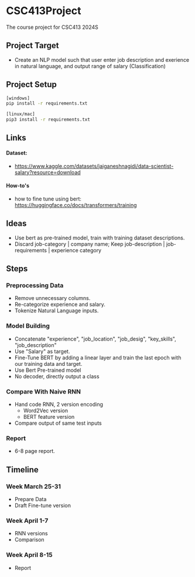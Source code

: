 # CSC413Project

The course project for CSC413 2024S

## Project Target

- Create an NLP model such that user enter job description and exerience in
  natural language, and output range of salary (Classification)

## Project Setup
```bash
[windows]
pip install -r requirements.txt

[linux/mac]
pip3 install -r requirements.txt
```

## Links

#### Dataset:

- https://www.kaggle.com/datasets/jaiganeshnagidi/data-scientist-salary?resource=download

#### How-to's

- how to fine tune using bert:
  https://huggingface.co/docs/transformers/training

## Ideas

- Use bert as pre-trained model, train with training dataset descriptions.
- Discard job-category | company name; Keep job-description | job-requirements
  | experience category

## Steps

### Preprocessing Data

- Remove unnecessary columns.
- Re-categorize experience and salary.
- Tokenize Natural Language inputs.

### Model Building

- Concatenate "experience", "job_location", "job_desig", "key_skills",
  "job_description"
- Use "Salary" as target.
- Fine-Tune BERT by adding a linear layer and train the last epoch with our
  training data and target.
- Use Bert Pre-trained model
- No decoder, directly output a class

### Compare With Naive RNN

- Hand code RNN, 2 version encoding
  - Word2Vec version
  - BERT feature version
- Compare output of same test inputs

### Report

- 6-8 page report.

## Timeline

### Week March 25-31

- Prepare Data
- Draft Fine-tune version

### Week April 1-7

- RNN versions
- Comparison

### Week April 8-15

- Report

